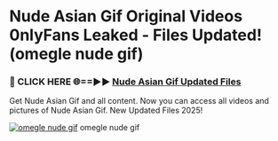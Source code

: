 # Nude Asian Gif Original Videos 0nlyFans Leaked - Files Updated! (omegle nude gif)

<h3>🔴 CLICK HERE 🌐==►► <a href="https://tinyurl.com/2p9ay9w9" rel="nofollow">Nude Asian Gif Updated Files</a></h3>

Get Nude Asian Gif and all content. Now you can access all videos and pictures of Nude Asian Gif. New Updated Files 2025!

[![omegle nude gif](https://i.imgur.com/KQgVmj3.gif)](https://tinyurl.com/2p9ay9w9)
omegle nude gif
